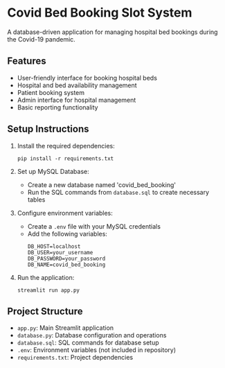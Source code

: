 # Covid Bed Booking Slot System

A database-driven application for managing hospital bed bookings during the Covid-19 pandemic.

## Features

- User-friendly interface for booking hospital beds
- Hospital and bed availability management
- Patient booking system
- Admin interface for hospital management
- Basic reporting functionality

## Setup Instructions

1. Install the required dependencies:
   ```
   pip install -r requirements.txt
   ```

2. Set up MySQL Database:
   - Create a new database named 'covid_bed_booking'
   - Run the SQL commands from `database.sql` to create necessary tables

3. Configure environment variables:
   - Create a `.env` file with your MySQL credentials
   - Add the following variables:
     ```
     DB_HOST=localhost
     DB_USER=your_username
     DB_PASSWORD=your_password
     DB_NAME=covid_bed_booking
     ```

4. Run the application:
   ```
   streamlit run app.py
   ```

## Project Structure

- `app.py`: Main Streamlit application
- `database.py`: Database configuration and operations
- `database.sql`: SQL commands for database setup
- `.env`: Environment variables (not included in repository)
- `requirements.txt`: Project dependencies 
